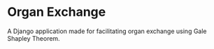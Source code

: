 # Organ Exchange

A Django application made for facilitating organ exchange using Gale Shapley Theorem.
